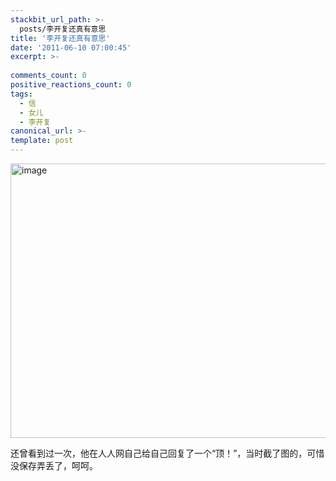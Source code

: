 ```yaml
---
stackbit_url_path: >-
  posts/李开复还真有意思
title: '李开复还真有意思'
date: '2011-06-10 07:00:45'
excerpt: >-
  
comments_count: 0
positive_reactions_count: 0
tags: 
  - 信
  - 女儿
  - 李开复
canonical_url: >-
template: post
---
```

<p><a href="http://www.zizhujy.com/BlogEngine/BlogEngine/BlogEngine.NET/image.axd?picture=image_2.png"><img style="border-bottom: 0px; border-left: 0px; display: inline; border-top: 0px; border-right: 0px" title="image" border="0" alt="image" src="http://www.zizhujy.com/BlogEngine/BlogEngine/BlogEngine.NET/image.axd?picture=image_thumb_2.png" width="814" height="439" /></a></p>  <p>还曾看到过一次，他在人人网自己给自己回复了一个“顶！”，当时截了图的，可惜没保存弄丢了，呵呵。</p>